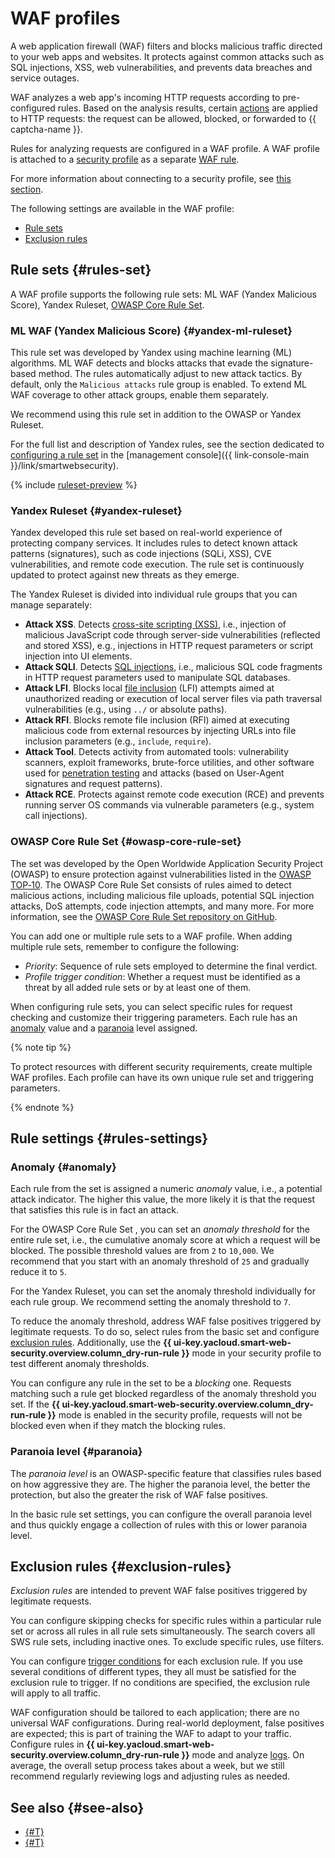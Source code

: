 # WAF profiles

A web application firewall (WAF) filters and blocks malicious traffic directed to your web apps and websites. It protects against common attacks such as SQL injections, XSS, web vulnerabilities, and prevents data breaches and service outages.

WAF analyzes a web app's incoming HTTP requests according to pre-configured rules. Based on the analysis results, certain [actions](rules.md#rule-action) are applied to HTTP requests: the request can be allowed, blocked, or forwarded to {{ captcha-name }}.

Rules for analyzing requests are configured in a WAF profile. A WAF profile is attached to a [security profile](profiles.md) as a separate [WAF rule](rules.md).

For more information about connecting to a security profile, see [this section](../quickstart.md#waf).

The following settings are available in the WAF profile:
* [Rule sets](#rules-set)
* [Exclusion rules](#exclusion-rules)

## Rule sets {#rules-set}

A WAF profile supports the following rule sets: ML WAF (Yandex Malicious Score), Yandex Ruleset, [OWASP Core Rule Set](https://coreruleset.org/).

### ML WAF (Yandex Malicious Score) {#yandex-ml-ruleset}

This rule set was developed by Yandex using machine learning (ML) algorithms. ML WAF detects and blocks attacks that evade the signature-based method. The rules automatically adjust to new attack tactics. By default, only the `Malicious attacks` rule group is enabled. To extend ML WAF coverage to other attack groups, enable them separately.

We recommend using this rule set in addition to the OWASP or Yandex Ruleset.

For the full list and description of Yandex rules, see the section dedicated to [configuring a rule set](../operations/configure-set-rules.md) in the [management console]({{ link-console-main }}/link/smartwebsecurity).

{% include [ruleset-preview](../../_includes/smartwebsecurity/ruleset-preview.md) %}

### Yandex Ruleset {#yandex-ruleset}

Yandex developed this rule set based on real-world experience of protecting company services. It includes rules to detect known attack patterns (signatures), such as code injections (SQLi, XSS), CVE vulnerabilities, and remote code execution. The rule set is continuously updated to protect against new threats as they emerge.

The Yandex Ruleset is divided into individual rule groups that you can manage separately:

  * **Attack XSS**. Detects [cross-site scripting (XSS)](https://en.wikipedia.org/wiki/Cross-site_scripting), i.e., injection of malicious JavaScript code through server-side vulnerabilities (reflected and stored XSS), e.g., injections in HTTP request parameters or script injection into UI elements.
  * **Attack SQLI**. Detects [SQL injections](https://en.wikipedia.org/wiki/SQL_injection), i.e., malicious SQL code fragments in HTTP request parameters used to manipulate SQL databases.
  * **Attack LFI**. Blocks local [file inclusion](https://en.wikipedia.org/wiki/File_inclusion_vulnerability) (LFI) attempts aimed at unauthorized reading or execution of local server files via path traversal vulnerabilities (e.g., using `../` or absolute paths).
  * **Attack RFI**. Blocks remote file inclusion (RFI) aimed at executing malicious code from external resources by injecting URLs into file inclusion parameters (e.g., `include`, `require`).
  * **Attack Tool**. Detects activity from automated tools: vulnerability scanners, exploit frameworks, brute-force utilities, and other software used for [penetration testing](https://en.wikipedia.org/wiki/Penetration_test) and attacks (based on User-Agent signatures and request patterns).
  * **Attack RCE**. Protects against remote code execution (RCE) and prevents running server OS commands via vulnerable parameters (e.g., system call injections).

### OWASP Core Rule Set {#owasp-core-rule-set}

The set was developed by the Open Worldwide Application Security Project (OWASP) to ensure protection against vulnerabilities listed in the [OWASP TOP‑10](https://owasp.org/www-project-top-ten/). The OWASP Core Rule Set consists of rules aimed to detect malicious actions, including malicious file uploads, potential SQL injection attacks, DoS attempts, code injection attempts, and many more. For more information, see the [OWASP Core Rule Set repository on GitHub](https://github.com/coreruleset/coreruleset).

You can add one or multiple rule sets to a WAF profile. When adding multiple rule sets, remember to configure the following:

* _Priority_: Sequence of rule sets employed to determine the final verdict.
* _Profile trigger condition_: Whether a request must be identified as a threat by all added rule sets or by at least one of them.

When configuring rule sets, you can select specific rules for request checking and customize their triggering parameters. Each rule has an [anomaly](#anomaly) value and a [paranoia](#paranoia) level assigned.

{% note tip %}

To protect resources with different security requirements, create multiple WAF profiles. Each profile can have its own unique rule set and triggering parameters.

{% endnote %}

## Rule settings {#rules-settings}

### Anomaly {#anomaly}

Each rule from the set is assigned a numeric _anomaly_ value, i.e., a potential attack indicator. The higher this value, the more likely it is that the request that satisfies this rule is in fact an attack.

For the OWASP Core Rule Set , you can set an _anomaly threshold_ for the entire rule set, i.e., the cumulative anomaly score at which a request will be blocked. The possible threshold values are from `2` to `10,000`. We recommend that you start with an anomaly threshold of `25` and gradually reduce it to `5`.

For the Yandex Ruleset, you can set the anomaly threshold individually for each rule group. We recommend setting the anomaly threshold to `7`.

To reduce the anomaly threshold, address WAF false positives triggered by legitimate requests. To do so, select rules from the basic set and configure [exclusion rules](#exclusion-rules). Additionally, use the **{{ ui-key.yacloud.smart-web-security.overview.column_dry-run-rule }}** mode in your security profile to test different anomaly thresholds.

You can configure any rule in the set to be a _blocking_ one. Requests matching such a rule get blocked regardless of the anomaly threshold you set. If the **{{ ui-key.yacloud.smart-web-security.overview.column_dry-run-rule }}** mode is enabled in the security profile, requests will not be blocked even when if they match the blocking rules.

### Paranoia level {#paranoia}

The _paranoia level_ is an OWASP-specific feature that classifies rules based on how aggressive they are. The higher the paranoia level, the better the protection, but also the greater the risk of WAF false positives.

In the basic rule set settings, you can configure the overall paranoia level and thus quickly engage a collection of rules with this or lower paranoia level.

## Exclusion rules {#exclusion-rules}

_Exclusion rules_ are intended to prevent WAF false positives triggered by legitimate requests.

You can configure skipping checks for specific rules within a particular rule set or across all rules in all rule sets simultaneously. The search covers all SWS rule sets, including inactive ones. To exclude specific rules, use filters.

You can configure [trigger conditions](conditions.md) for each exclusion rule. If you use several conditions of different types, they all must be satisfied for the exclusion rule to trigger. If no conditions are specified, the exclusion rule will apply to all traffic.

WAF configuration should be tailored to each application; there are no universal WAF configurations. During real-world deployment, false positives are expected; this is part of training the WAF to adapt to your traffic. Configure rules in **{{ ui-key.yacloud.smart-web-security.overview.column_dry-run-rule }}** mode and analyze [logs](../operations/configure-logging.md). On average, the overall setup process takes about a week, but we still recommend regularly reviewing logs and adjusting rules as needed.

## See also {#see-also}

* [{#T}](../quickstart.md#waf)
* [{#T}](../tutorials/sws-basic-protection.md)